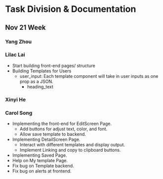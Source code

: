 # Task Division & Documentation
## Nov 21 Week
### Yang Zhou
### Lilac Lai
- Start building front-end pages/ structure
- Building Templates for Users
    - user_input: Each template component will take in user inputs as one prop as a JSON.
        - heading_text
### Xinyi He

### Carol Song
- Implementing the front-end for EditScreen Page.
    - Add buttons for adjust text, color, and font.
    - Allow save template to backend.
- Implementing DetailScreen Page. 
    - Interact with different templates and display output.
    - Implement Linking and copy to clipboard buttons.
- Implementing Saved Page. 
- Help on My template Page.
- Fix bug on Template backend. 
- Fix bug on alerts at frontend.

